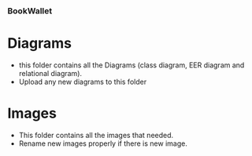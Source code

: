 ### BookWallet


# Diagrams
- this folder contains all the Diagrams (class diagram, EER diagram and relational diagram).
- Upload any new diagrams to this folder

# Images
- This folder contains all the images that needed. 
- Rename new images properly if there is new image.